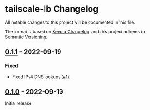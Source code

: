 # tailscale-lb Changelog

All notable changes to this project will be documented in this file.

The format is based on [Keep a Changelog](https://keepachangelog.com/en/1.0.0/),
and this project adheres to [Semantic Versioning](https://semver.org/spec/v2.0.0.html).

[Unreleased]: https://github.com/zombiezen/tailscale-lb/compare/v0.1.1...main

## [0.1.1][] - 2022-09-19

[0.1.1]: https://github.com/zombiezen/tailscale-lb/releases/tag/v0.1.1

### Fixed

- Fixed IPv4 DNS lookups
  ([#1](https://github.com/zombiezen/tailscale-lb/issues/1)).

## [0.1.0][] - 2022-09-19

Initial release

[0.1.0]: https://github.com/zombiezen/tailscale-lb/releases/tag/v0.1.0
